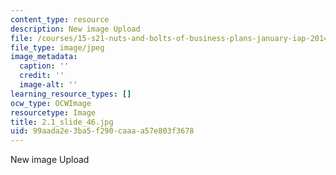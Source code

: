 ```yaml
---
content_type: resource
description: New image Upload
file: /courses/15-s21-nuts-and-bolts-of-business-plans-january-iap-2014/99aada2e3ba5f290caaaa57e803f3678_2.1_slide_46.jpg
file_type: image/jpeg
image_metadata:
  caption: ''
  credit: ''
  image-alt: ''
learning_resource_types: []
ocw_type: OCWImage
resourcetype: Image
title: 2.1_slide_46.jpg
uid: 99aada2e-3ba5-f290-caaa-a57e803f3678
---
```

New image Upload